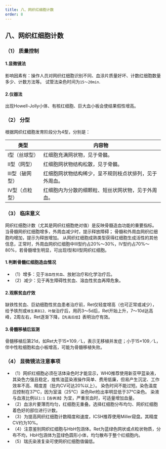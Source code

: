 ```yaml
---
title: 八、网织红细胞计数
order: 8
---
```

<!--startPrint-->
## 八、网织红细胞计数

### （1） 质量控制

#### 1.显微镜法

影响因素有：操作人员对网织红细胞识别不同、血涂片质量好坏、计数红细胞数量多少、计数方法等。
试管法染色时间为`15～20min`.

#### 2.仪器法

出现Howell-Jolly小体、有核红细胞、巨大血小板会使结果假性增高。

### （2） 分型

根据网织红细胞发育阶段分为4型，分别是：

 |类型        |内容物
 |---|---
 |Ⅰ型（丝球型）|红细胞充满网状物，见于骨髓。
 |Ⅱ型（网型）  |红细胞网状物结构松散，见于骨髓。
 |Ⅲ型（破网型）|红细胞网状物结构稀少，呈不规则枝点状排列，见于外周血。
 |Ⅳ型（点粒型）|红细胞内为分散的细颗粒、短丝状网状物，见于外周血。

### （3） 临床意义

网织红细胞计数（尤其是网织红细胞绝对值）是反映骨髓造血功能的重要指标。
当骨髓网织红细胞增多，外周血减少时，提示释放障碍；
骨髓和外周血网织红细胞均增加，提示为释放增加。
从网织红细胞成熟类型获得红细胞生成活性的其他信息，正常时，外周血网织红细胞中Ⅲ型约占20%～30%，Ⅳ型约占70%～80%，若骨髓增生明显，可出现Ⅰ型和Ⅱ型网织红细胞。

#### 1.判断骨髓红细胞造血情况

- （1）增多：见于`溶血性贫血`、放射治疗和化学治疗后。
- （2）减少：见于再生障碍性贫血、溶血性贫血再障危象。

#### 2.观察贫血疗效

 缺铁性贫血、巨幼细胞性贫血患者治疗前，Ret仅轻度增高（也可正常或减少），给予铁剂或`维生素B12、叶酸`治疗后，用药3～5d后，Ret开始上升，7～10d达高峰，2周左右，Ret逐渐下降，`【先高后低】`表明治疗有效。

#### 3.骨髓移植后监测

骨髓移植后第21d，如Ret大于15×109／L，表示无移植并发症；小于15×109／L，伴中性粒细胞和血小板增高，可能为骨髓移植失败。

### （4） 显微镜法注意事项

- （1）网织红细胞必须在活体染色时才能显示，WH0推荐使用新亚甲蓝染液，其染色力强且稳定，煌焦油蓝染液操作简单、费用低廉，但易产生沉淀、工作效率不高、精度差（批内CV可达20%以上）。
染色时间不能过短。染色温度应控制在37℃，因为室温（25℃）染色Ret检出率明显低于37℃染色。
染液与血液比例以`1:1【各俩滴】`为宜，严重贫血时，可适量增加血量。
- （2）血涂片要薄而均匀，红细胞无重叠。选择红细胞分布均匀、网织红细胞着色好的部位进行计数。
- （3）为提高网织红细胞计数精度和速度，ICSH推荐使用Miller窥盘。其精度CV约为10%。
- （4）注意鉴别网织红细胞与HbH包涵体。Ret为蓝绿色网状或点粒状物质，分布不均，HbH包涵体为蓝绿色圆形小体，均匀散布于整个红细胞内。
- （5）瑞氏染液复染可使网织红细胞值偏低。

<!--endPrint-->
<beiti/>